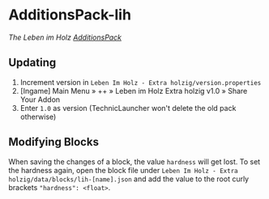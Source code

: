 # AdditionsPack-lih

_The Leben im Holz [AdditionsPack](https://www.curseforge.com/minecraft/mc-mods/additions-mod)_

## Updating

1. Increment version in `Leben Im Holz - Extra holzig/version.properties`
2. \[Ingame\] Main Menu » ++ » Leben im Holz Extra holzig v1.0 » Share Your Addon
3. Enter `1.0` as version (TechnicLauncher won't delete the old pack otherwise)

## Modifying Blocks

When saving the changes of a block, the value `hardness` will get lost.
To set the hardness again, open the block file under `Leben Im Holz - Extra holzig/data/blocks/lih-[name].json`
and add the value to the root curly brackets `"hardness": <float>`.